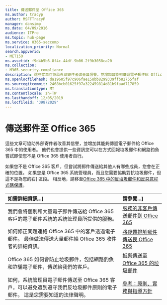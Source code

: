 ```yaml
---
title: 傳送郵件至 Office 365
ms.author: tracyp
author: MSFTTracyP
manager: dansimp
ms.date: 04/09/2016
audience: ITPro
ms.topic: hub-page
ms.service: O365-seccomp
localization_priority: Normal
search.appverid:
- MET150
ms.assetid: f9d4b5b6-8f4c-44df-9b06-2f9b3058ca20
ms.collection:
- M365-security-compliance
description: 這些文章可協助外部寄件者改善其信譽，並增加其能夠傳遞電子郵件給 Office 365 中的使用者。 他們也會提供一些資訊您可以在方式回報垃圾郵件和網路釣魚嘗試即使您不是 Office 365 使用者自行。
ms.openlocfilehash: da19605f97c906fae158bb8299339ffb82755faf
ms.sourcegitcommit: 2468bcb01625f97a322459814d81b9faad717859
ms.translationtype: MT
ms.contentlocale: zh-TW
ms.lasthandoff: 12/05/2019
ms.locfileid: "39872029"
---
```

# <a name="sending-mail-to-office-365"></a>傳送郵件至 Office 365

這些文章可協助外部寄件者改善其信譽，並增加其能夠傳遞電子郵件給 Office 365 中的使用者。 他們也會提供一些資訊您可以在方式回報垃圾郵件和網路釣魚嘗試即使您不是 Office 365 使用者自行。

如果您不是 Office 365 客戶，但嘗試將郵件傳送給其他人有哪些成員，您會在正確的位置。 如果您是 Office 365 系統管理員，而且您需要協助對抗垃圾郵件，但這不是為您的右] 區段。 相反地，請移至[Office 365 中的反垃圾郵件和反惡意程式碼保護](anti-spam-and-anti-malware-protection.md)。

|**如需詳細資訊...]**|**請參閱...]**|
|:-----|:-----|
|我們會將個別和大量電子郵件傳送給 Office 365 客戶的電子郵件系統的系統管理員所提供的服務。|[服務的非客戶傳送郵件到 Office 365](services-for-non-customers.md)|
|如何修正問題連絡 Office 365 中的客戶透過電子郵件。 最佳做法傳送大量郵件給 Office 365 收件者的詳細資訊。|[將疑難排解郵件傳送艮 Office 365](troubleshooting-mail-sent-to-office-365.md)|
|Office 365 如何會防止垃圾郵件，包括網路釣魚和詐騙電子郵件，傳送給我們的客戶。|[抵禦傳送至 Office 365 的垃圾郵件](fighting-junk-email.md)|
|如何，系統管理員電子郵件傳送至 Office 365 客戶，可以避免遭到遵守我們反垃圾郵件原則的電子郵件。 這是您需要知道的法律聲明。|[參考：原則、實務與指導方針](reference-policies-practices-and-guidelines.md)|
